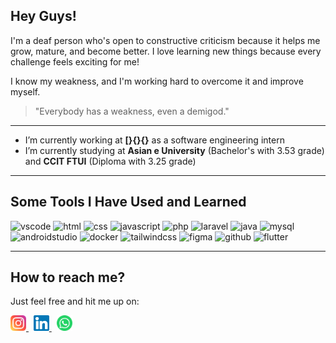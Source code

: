 ## Hey Guys!

I'm a deaf person who's open to constructive criticism because it helps me grow, mature, and become better. I love learning new things because every challenge feels exciting for me!

I know my weakness, and I'm working hard to overcome it and improve myself.

> "Everybody has a weakness, even a demigod."

---

- I’m currently working at **[}{}{}** as a software engineering intern  
- I’m currently studying at **Asian e University** (Bachelor's with 3.53 grade) and **CCIT FTUI** (Diploma with 3.25 grade)

---

## Some Tools I Have Used and Learned

<p align="left">
  <img src="https://cdn.jsdelivr.net/gh/devicons/devicon/icons/vscode/vscode-original.svg" alt="vscode" width="40" height="40"/>
  <img src="https://cdn.jsdelivr.net/gh/devicons/devicon/icons/html5/html5-original.svg" alt="html" width="40" height="40"/>
  <img src="https://cdn.jsdelivr.net/gh/devicons/devicon/icons/css3/css3-original.svg" alt="css" width="40" height="40"/>
  <img src="https://cdn.jsdelivr.net/gh/devicons/devicon/icons/javascript/javascript-original.svg" alt="javascript" width="40" height="40"/>
  <img src="https://cdn.jsdelivr.net/gh/devicons/devicon/icons/php/php-original.svg" alt="php" width="40" height="40"/>
  <img src="https://cdn.jsdelivr.net/gh/devicons/devicon/icons/laravel/laravel-original.svg" alt="laravel" width="40" height="40"/>
  <img src="https://cdn.jsdelivr.net/gh/devicons/devicon/icons/java/java-original.svg" alt="java" width="40" height="40"/>
  <img src="https://cdn.jsdelivr.net/gh/devicons/devicon/icons/mysql/mysql-original.svg" alt="mysql" width="40" height="40"/>
  <img src="https://cdn.jsdelivr.net/gh/devicons/devicon/icons/androidstudio/androidstudio-original.svg" alt="androidstudio" width="40" height="40"/>
  <img src="https://cdn.jsdelivr.net/gh/devicons/devicon/icons/docker/docker-original.svg" alt="docker" width="40" height="40"/>
  <img src="https://cdn.jsdelivr.net/gh/devicons/devicon/icons/tailwindcss/tailwindcss-original.svg" alt="tailwindcss" width="40" height="40"/>
  <img src="https://cdn.jsdelivr.net/gh/devicons/devicon/icons/figma/figma-original.svg" alt="figma" width="40" height="40"/>
  <img src="https://cdn.jsdelivr.net/gh/devicons/devicon/icons/github/github-original.svg" alt="github" width="40" height="40"/>
  <img src="https://cdn.jsdelivr.net/gh/devicons/devicon/icons/flutter/flutter-original.svg" alt="flutter" width="40" height="40"/>
</p>

---

## How to reach me?
<p>Just feel free and hit me up on: </p>
<a href="https://www.instagram.com/mhmd.azhaar/">
  <img src="https://raw.githubusercontent.com/jon-ajaa/jon-ajaa/main/images/instagram.svg" alt="Instagram" width="25px"/>
</a>&nbsp;
<a href="https://www.linkedin.com/in/muhammadazharnajib-jonaja/">
  <img src="https://raw.githubusercontent.com/jon-ajaa/jon-ajaa/main/images/linkedin.svg" alt="LinkedIn" width="25px"/>
</a>&nbsp;
<a href="https://api.whatsapp.com/send?phone=6285819452096&text=Hi%2C%20i%20want%20to%20know%20more%20about%20you!">
  <img src="https://raw.githubusercontent.com/jon-ajaa/jon-ajaa/main/images/whatsapp.svg" alt="WhatsApp" width="25px"/>
</a>
